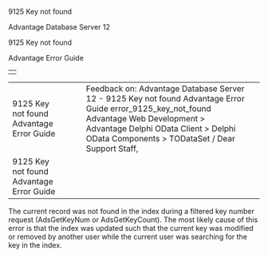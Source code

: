 9125 Key not found




Advantage Database Server 12  

9125 Key not found

Advantage Error Guide

|  |
| --- |
|  |

|  |  |  |  |  |
| --- | --- | --- | --- | --- |
| 9125 Key not found  Advantage Error Guide |  |  | Feedback on: Advantage Database Server 12 - 9125 Key not found Advantage Error Guide error\_9125\_key\_not\_found Advantage Web Development > Advantage Delphi OData Client > Delphi OData Components > TODataSet / Dear Support Staff, |  |
| 9125 Key not found  Advantage Error Guide |  |  |  |  |

The current record was not found in the index during a filtered key number request (AdsGetKeyNum or AdsGetKeyCount). The most likely cause of this error is that the index was updated such that the current key was modified or removed by another user while the current user was searching for the key in the index.